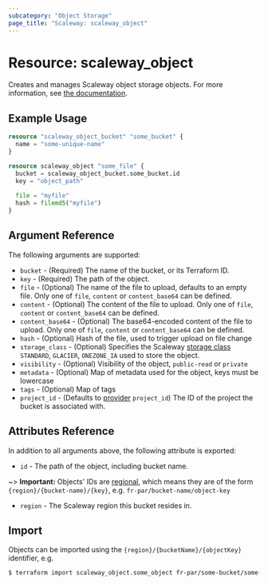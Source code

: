 ```yaml
---
subcategory: "Object Storage"
page_title: "Scaleway: scaleway_object"
---
```


# Resource: scaleway_object

Creates and manages Scaleway object storage objects.
For more information, see [the documentation](https://www.scaleway.com/en/docs/object-storage-feature/).

## Example Usage

```terraform
resource "scaleway_object_bucket" "some_bucket" {
  name = "some-unique-name"
}

resource scaleway_object "some_file" {
  bucket = scaleway_object_bucket.some_bucket.id
  key = "object_path"
  
  file = "myfile"
  hash = filemd5("myfile")
}
```

## Argument Reference


The following arguments are supported:

* `bucket` - (Required) The name of the bucket, or its Terraform ID.
* `key` - (Required) The path of the object.
* `file` - (Optional) The name of the file to upload, defaults to an empty file. Only one of `file`, `content` or `content_base64` can be defined.
* `content` - (Optional) The content of the file to upload. Only one of `file`, `content` or `content_base64` can be defined.
* `content_base64` - (Optional) The base64-encoded content of the file to upload. Only one of `file`, `content` or `content_base64` can be defined.
* `hash` - (Optional) Hash of the file, used to trigger upload on file change
* `storage_class` - (Optional) Specifies the Scaleway [storage class](https://www.scaleway.com/en/docs/storage/object/concepts/#storage-class) `STANDARD`, `GLACIER`, `ONEZONE_IA` used to store the object.
* `visibility` - (Optional) Visibility of the object, `public-read` or `private`
* `metadata` - (Optional) Map of metadata used for the object, keys must be lowercase
* `tags` - (Optional) Map of tags
* `project_id` - (Defaults to [provider](../index.md#arguments-reference) `project_id`) The ID of the project the bucket is associated with.

## Attributes Reference

In addition to all arguments above, the following attribute is exported:

* `id` - The path of the object, including bucket name.

~> **Important:** Objects' IDs are [regional](../guides/regions_and_zones.md#resource-ids), which means they are of the form `{region}/{bucket-name}/{key}`, e.g. `fr-par/bucket-name/object-key`

* `region` - The Scaleway region this bucket resides in.

## Import

Objects can be imported using the `{region}/{bucketName}/{objectKey}` identifier, e.g.

```bash
$ terraform import scaleway_object.some_object fr-par/some-bucket/some-file
```
